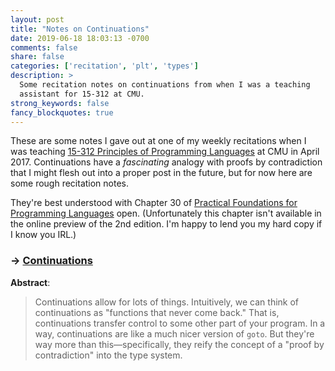 ```yaml
---
layout: post
title: "Notes on Continuations"
date: 2019-06-18 18:03:13 -0700
comments: false
share: false
categories: ['recitation', 'plt', 'types']
description: >
  Some recitation notes on continuations from when I was a teaching
  assistant for 15-312 at CMU.
strong_keywords: false
fancy_blockquotes: true
---
```


These are some notes I gave out at one of my weekly recitations when I
was teaching [15-312 Principles of Programming Languages][ppl] at CMU in
April 2017. Continuations have a *fascinating* analogy with proofs by
contradiction that I might flesh out into a proper post in the future,
but for now here are some rough recitation notes.

They're best understood with Chapter 30 of [Practical Foundations for
Programming Languages][pfpl] open. (Unfortunately this chapter isn't
available in the online preview of the 2nd edition. I'm happy to lend
you my hard copy if I know you IRL.)

[ppl]: http://www.cs.cmu.edu/~rwh/courses/ppl/
[pfpl]: http://www.cs.cmu.edu/~rwh/pfpl/

### → [Continuations](/notes/continuations.pdf)

**Abstract**:

> Continuations allow for lots of things. Intuitively, we can think of
> continuations as "functions that never come back." That is,
> continuations transfer control to some other part of your program. In
> a way, continuations are like a much nicer version of `goto`. But
> they're way more than this—specifically, they reify the concept of a
> "proof by contradiction" into the type system.


<!-- vim:tw=72
-->
